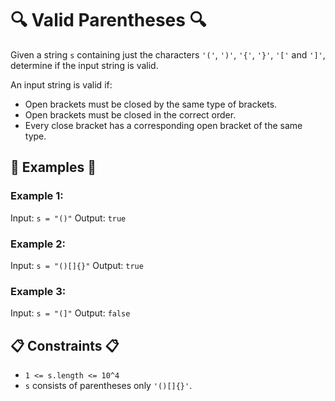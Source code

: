 # 🔍 Valid Parentheses 🔍

Given a string `s` containing just the characters `'('`, `')'`, `'{'`, `'}'`, `'['` and `']'`, determine if the input string is valid.

An input string is valid if:

- Open brackets must be closed by the same type of brackets.
- Open brackets must be closed in the correct order.
- Every close bracket has a corresponding open bracket of the same type.

## 🤔 Examples 🤔

### Example 1:

Input: `s = "()"`
Output: `true`

### Example 2:

Input: `s = "()[]{}"`
Output: `true`

### Example 3:

Input: `s = "(]"`
Output: `false`

## 📋 Constraints 📋

- `1 <= s.length <= 10^4`
- `s` consists of parentheses only `'()[]{}'`.